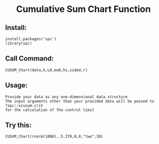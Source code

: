 <h1 align="center"> Cumulative Sum Chart Function </h1>

## Install:
    install.packages('spc')
    library(spc)

## Call Command: 
    CUSUM_Chart(data,k,L0,mu0,hs,sided,r) 
    
## Usage:
    Provide your data as any one-dimensional data structure
    The input arguments other than your provided data will be passed to 
    ?spc::xcusum.crit
    for the calculation of the control limit

## Try this:
    CUSUM_Chart(rnorm(1000),.5,370,0,0,"two",30)


    
    
    
